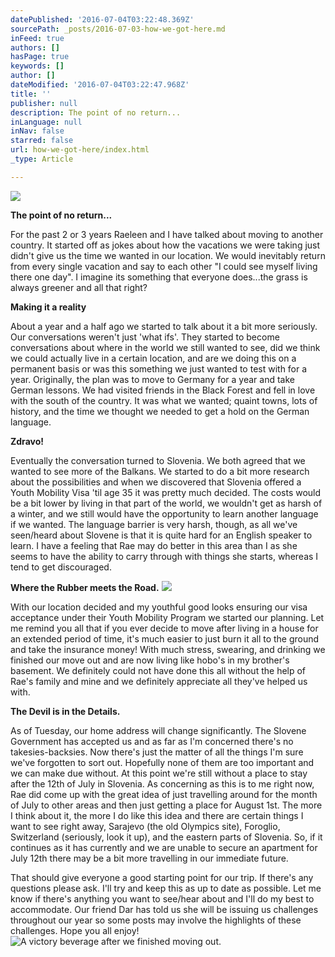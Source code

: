 ```yaml
---
datePublished: '2016-07-04T03:22:48.369Z'
sourcePath: _posts/2016-07-03-how-we-got-here.md
inFeed: true
authors: []
hasPage: true
keywords: []
author: []
dateModified: '2016-07-04T03:22:47.968Z'
title: ''
publisher: null
description: The point of no return...
inLanguage: null
inNav: false
starred: false
url: how-we-got-here/index.html
_type: Article

---
```

![](https://the-grid-user-content.s3-us-west-2.amazonaws.com/22a553c7-b970-42f3-8597-b841e8acd029.jpg)

**The point of no return...**

For the past 2 or 3 years Raeleen and I have talked about moving to another country. It started off as jokes about how the vacations we were taking just didn't give us the time we wanted in our location. We would inevitably return from every single vacation and say to each other "I could see myself living there one day". I imagine its something that everyone does...the grass is always greener and all that right?

**Making it a reality**

About a year and a half ago we started to talk about it a bit more seriously. Our conversations weren't just 'what ifs'. They started to become conversations about where in the world we still wanted to see, did we think we could actually live in a certain location, and are we doing this on a permanent basis or was this something we just wanted to test with for a year. Originally, the plan was to move to Germany for a year and take German lessons. We had visited friends in the Black Forest and fell in love with the south of the country. It was what we wanted; quaint towns, lots of history, and the time we thought we needed to get a hold on the German language.

**Zdravo!**

Eventually the conversation turned to Slovenia. We both agreed that we wanted to see more of the Balkans. We started to do a bit more research about the possibilities and when we discovered that Slovenia offered a Youth Mobility Visa 'til age 35 it was pretty much decided. The costs would be a bit lower by living in that part of the world, we wouldn't get as harsh of a winter, and we still would have the opportunity to learn another language if we wanted. The language barrier is very harsh, though, as all we've seen/heard about Slovene is that it is quite hard for an English speaker to learn. I have a feeling that Rae may do better in this area than I as she seems to have the ability to carry through with things she starts, whereas I tend to get discouraged.

**Where the Rubber meets the Road.**
![](https://the-grid-user-content.s3-us-west-2.amazonaws.com/1661e2e5-e7e6-447e-af2c-c61114b0e56c.jpg)

With our location decided and my youthful good looks ensuring our visa acceptance under their Youth Mobility Program we started our planning. Let me remind you all that if you ever decide to move after living in a house for an extended period of time, it's much easier to just burn it all to the ground and take the insurance money! With much stress, swearing, and drinking we finished our move out and are now living like hobo's in my brother's basement. We definitely could not have done this all without the help of Rae's family and mine and we definitely appreciate all they've helped us with.

**The Devil is in the Details.**

As of Tuesday, our home address will change significantly. The Slovene Government has accepted us and as far as I'm concerned there's no takesies-backsies. Now there's just the matter of all the things I'm sure we've forgotten to sort out. Hopefully none of them are too important and we can make due without. At this point we're still without a place to stay after the 12th of July in Slovenia. As concerning as this is to me right now, Rae did come up with the great idea of just travelling around for the month of July to other areas and then just getting a place for August 1st. The more I think about it, the more I do like this idea and there are certain things I want to see right away, Sarajevo (the old Olympics site), Foroglio, Switzerland (seriously, look it up), and the eastern parts of Slovenia. So, if it continues as it has currently and we are unable to secure an apartment for July 12th there may be a bit more travelling in our immediate future.

That should give everyone a good starting point for our trip. If there's any questions please ask. I'll try and keep this as up to date as possible. Let me know if there's anything you want to see/hear about and I'll do my best to accommodate. Our friend Dar has told us she will be issuing us challenges throughout our year so some posts may involve the highlights of these challenges. Hope you all enjoy!
![A victory beverage after we finished moving out.  ](https://the-grid-user-content.s3-us-west-2.amazonaws.com/e9199a1d-baa4-4fc4-add1-94b09aa57c78.jpg)